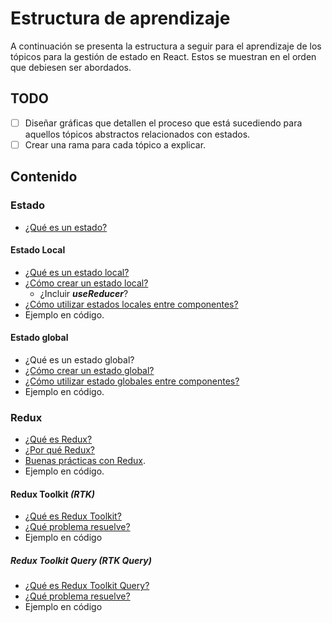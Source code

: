 # Estructura de aprendizaje

A continuación se presenta la estructura a seguir para el aprendizaje de los tópicos para la gestión de estado en React. Estos se muestran en el orden que debiesen ser abordados.

## TODO

- [ ] Diseñar gráficas que detallen el proceso que está sucediendo para aquellos tópicos abstractos relacionados con estados.
- [ ] Crear una rama para cada tópico a explicar.

## Contenido

### Estado

- [¿Qué es un estado?](https://beta.reactjs.org/learn/state-a-components-memory)

#### Estado Local

- [¿Qué es un estado local?](https://beta.reactjs.org/learn/state-a-components-memory#state-is-isolated-and-private)
- [¿Cómo crear un estado local?](https://beta.reactjs.org/reference/usestate)
  - ¿Incluir _**useReducer**_?
- [¿Cómo utilizar estados locales entre componentes?](https://beta.reactjs.org/learn/passing-props-to-a-component)
- Ejemplo en código.

#### Estado global

- ¿Qué es un estado global?
- [¿Cómo crear un estado global?](https://reactjs.org/docs/context.html#api)
- [¿Cómo utilizar estado globales entre componentes?](https://beta.reactjs.org/learn/passing-data-deeply-with-context)
- Ejemplo en código.

### Redux

- [¿Qué es Redux?](https://dev.to/codebucks/what-is-redux-simply-explained-2ch7)
- [¿Por qué Redux?](https://redux.js.org/faq/general#when-should-i-use-redux)
- [Buenas prácticas con Redux](https://redux.js.org/style-guide/style-guide).
- Ejemplo en código.

#### Redux Toolkit _(RTK)_

- [¿Qué es Redux Toolkit?](https://redux.js.org/redux-toolkit/overview#what-is-redux-toolkit)
- [¿Qué problema resuelve?](https://redux.js.org/redux-toolkit/overview#purpose)
- Ejemplo en código

##### Redux Toolkit Query _(RTK Query)_

- [¿Qué es Redux Toolkit Query?](https://redux-toolkit.js.org/rtk-query/overview)
- [¿Qué problema resuelve?](https://redux-toolkit.js.org/rtk-query/overview#motivation)
- Ejemplo en código
